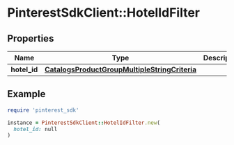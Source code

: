 # PinterestSdkClient::HotelIdFilter

## Properties

| Name | Type | Description | Notes |
| ---- | ---- | ----------- | ----- |
| **hotel_id** | [**CatalogsProductGroupMultipleStringCriteria**](.md) |  |  |

## Example

```ruby
require 'pinterest_sdk'

instance = PinterestSdkClient::HotelIdFilter.new(
  hotel_id: null
)
```

